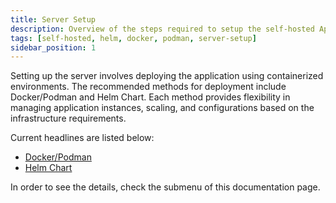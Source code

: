 ```yaml
---
title: Server Setup
description: Overview of the steps required to setup the self-hosted Appcircle server on your infrastructure.
tags: [self-hosted, helm, docker, podman, server-setup]
sidebar_position: 1
---
```


Setting up the server involves deploying the application using containerized environments. The recommended methods for deployment include Docker/Podman and Helm Chart. Each method provides flexibility in managing application instances, scaling, and configurations based on the infrastructure requirements.

Current headlines are listed below:

- [Docker/Podman](/self-hosted-appcircle/install-server/linux-package)
- [Helm Chart](/self-hosted-appcircle/install-server/helm-chart)

In order to see the details, check the submenu of this documentation page.
